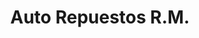 ---
title: "Auto Repuestos R.M."
url: /san-pedro-sula/auto-repuestos-r-m/
shop: piezas de automóviles
---